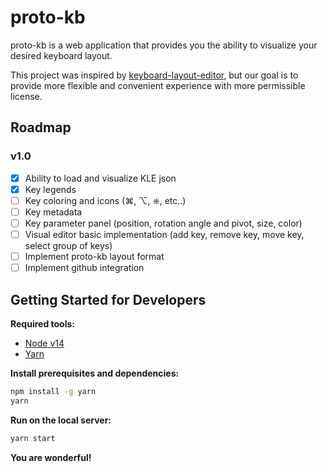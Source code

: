 # proto-kb

proto-kb is a web application that provides you the ability to visualize your desired keyboard layout.

This project was inspired by [keyboard-layout-editor](https://github.com/ijprest/keyboard-layout-editor), but our goal is to provide more flexible and convenient experience with more permissible license.

## Roadmap

### v1.0

- [x] Ability to load and visualize KLE json
- [x] Key legends
- [ ] Key coloring and icons (⌘, ⌥, ⎈, etc..)
- [ ] Key metadata
- [ ] Key parameter panel (position, rotation angle and pivot, size, color)
- [ ] Visual editor basic implementation (add key, remove key, move key, select group of keys)
- [ ] Implement proto-kb layout format
- [ ] Implement github integration

## Getting Started for Developers

**Required tools:**

- [Node v14](https://nodejs.org/en/download/package-manager/)
- [Yarn](https://yarnpkg.com/)

**Install prerequisites and dependencies:**

```bash
npm install -g yarn
yarn
```

**Run on the local server:**

```bash
yarn start
```

**You are wonderful!**
